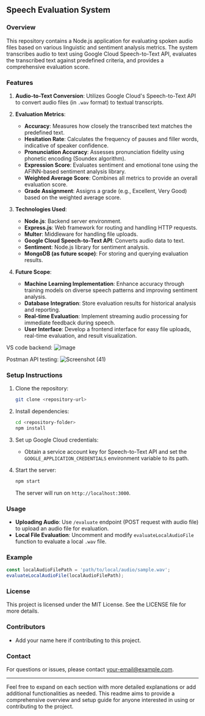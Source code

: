 ## Speech Evaluation System

### Overview
This repository contains a Node.js application for evaluating spoken audio files based on various linguistic and sentiment analysis metrics. The system transcribes audio to text using Google Cloud Speech-to-Text API, evaluates the transcribed text against predefined criteria, and provides a comprehensive evaluation score.

### Features
1. **Audio-to-Text Conversion**: Utilizes Google Cloud's Speech-to-Text API to convert audio files (in `.wav` format) to textual transcripts.
   
2. **Evaluation Metrics**:
   - **Accuracy**: Measures how closely the transcribed text matches the predefined text.
   - **Hesitation Rate**: Calculates the frequency of pauses and filler words, indicative of speaker confidence.
   - **Pronunciation Accuracy**: Assesses pronunciation fidelity using phonetic encoding (Soundex algorithm).
   - **Expression Score**: Evaluates sentiment and emotional tone using the AFINN-based sentiment analysis library.
   - **Weighted Average Score**: Combines all metrics to provide an overall evaluation score.
   - **Grade Assignment**: Assigns a grade (e.g., Excellent, Very Good) based on the weighted average score.

3. **Technologies Used**:
   - **Node.js**: Backend server environment.
   - **Express.js**: Web framework for routing and handling HTTP requests.
   - **Multer**: Middleware for handling file uploads.
   - **Google Cloud Speech-to-Text API**: Converts audio data to text.
   - **Sentiment**: Node.js library for sentiment analysis.
   - **MongoDB (as future scope)**: For storing and querying evaluation results.

4. **Future Scope**:
   - **Machine Learning Implementation**: Enhance accuracy through training models on diverse speech patterns and improving sentiment analysis.
   - **Database Integration**: Store evaluation results for historical analysis and reporting.
   - **Real-time Evaluation**: Implement streaming audio processing for immediate feedback during speech.
   - **User Interface**: Develop a frontend interface for easy file uploads, real-time evaluation, and result visualization.


VS code backend:
![image](https://github.com/Vedantt-Patel/Speech-Quality-Evaluator/assets/145900718/69835495-a52a-42dc-ba53-69923412bf75)


Postman API testing:
![Screenshot (41)](https://github.com/Vedantt-Patel/Speech-Quality-Evaluator/assets/145900718/af58e3ab-11d7-497e-a375-c59a317f67cf)


### Setup Instructions
1. Clone the repository:
   ```bash
   git clone <repository-url>
   ```
2. Install dependencies:
   ```bash
   cd <repository-folder>
   npm install
   ```
3. Set up Google Cloud credentials:
   - Obtain a service account key for Speech-to-Text API and set the `GOOGLE_APPLICATION_CREDENTIALS` environment variable to its path.

4. Start the server:
   ```bash
   npm start
   ```
   The server will run on `http://localhost:3000`.

### Usage
- **Uploading Audio**: Use `/evaluate` endpoint (POST request with audio file) to upload an audio file for evaluation.
- **Local File Evaluation**: Uncomment and modify `evaluateLocalAudioFile` function to evaluate a local `.wav` file.

### Example
```javascript
const localAudioFilePath = 'path/to/local/audio/sample.wav';
evaluateLocalAudioFile(localAudioFilePath);
```

### License
This project is licensed under the MIT License. See the LICENSE file for more details.

### Contributors
- Add your name here if contributing to this project.

### Contact
For questions or issues, please contact [your-email@example.com](mailto:your-email@example.com).

---

Feel free to expand on each section with more detailed explanations or add additional functionalities as needed. This readme aims to provide a comprehensive overview and setup guide for anyone interested in using or contributing to the project.
